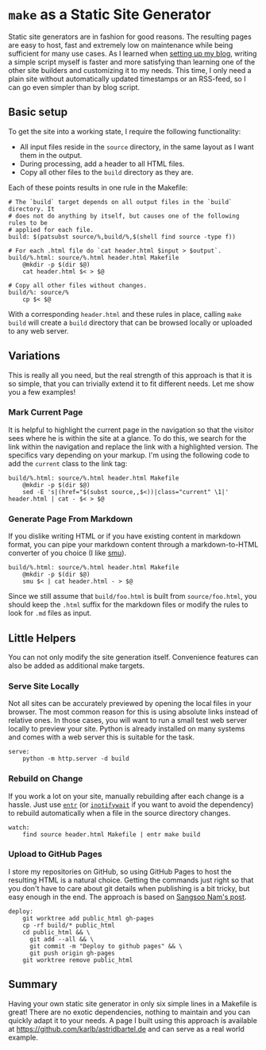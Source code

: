 # `make` as a Static Site Generator

Static site generators are in fashion for good reasons. The resulting pages are easy to host, fast and extremely low on maintenance while being sufficient for many use cases.
As I learned when [setting up my blog](blog.html), writing a simple script myself is faster and more satisfying than learning one of the other site builders and customizing it to my needs.
This time, I only need a plain site without automatically updated timestamps or an RSS-feed, so I can go even simpler than by blog script.

## Basic setup

To get the site into a working state, I require the following functionality:
* All input files reside in the `source` directory, in the same layout as I want them in the output.
* During processing, add a header to all HTML files.
* Copy all other files to the `build` directory as they are.

Each of these points results in one rule in the Makefile:

```make
# The `build` target depends on all output files in the `build` directory. It
# does not do anything by itself, but causes one of the following rules to be
# applied for each file.
build: $(patsubst source/%,build/%,$(shell find source -type f))

# For each .html file do `cat header.html $input > $output`.
build/%.html: source/%.html header.html Makefile
	@mkdir -p $(dir $@)
	cat header.html $< > $@

# Copy all other files without changes.
build/%: source/%
	cp $< $@
```

With a corresponding `header.html` and these rules in place, calling `make build` will create a `build` directory that can be browsed locally or uploaded to any web server.

## Variations

This is really all you need, but the real strength of this approach is that it is so simple, that you can trivially extend it to fit different needs. Let me show you a few examples!

### Mark Current Page

It is helpful to highlight the current page in the navigation so that the visitor sees where he is within the site at a glance. To do this, we search for the link within the navigation and replace the link with a highlighted version. The specifics vary depending on your markup. I'm using the following code to add the `current` class to the link tag:

```make
build/%.html: source/%.html header.html Makefile
	@mkdir -p $(dir $@)
	sed -E 's|(href="$(subst source,,$<))|class="current" \1|' header.html | cat - $< > $@
```

### Generate Page From Markdown

If you dislike writing HTML or if you have existing content in markdown format, you can pipe your markdown content through a markdown-to-HTML converter of you choice (I like [smu](https://github.com/karlb/smu)).
```make
build/%.html: source/%.html header.html Makefile
	@mkdir -p $(dir $@)
	smu $< | cat header.html - > $@
```

Since we still assume that `build/foo.html` is built from `source/foo.html`, you should keep the `.html` suffix for the markdown files or modify the rules to look for `.md` files as input.

## Little Helpers

You can not only modify the site generation itself. Convenience features can also be added as additional make targets.

### Serve Site Locally

Not all sites can be accurately previewed by opening the local files in your browser.
The most common reason for this is using absolute links instead of relative ones.
In those cases, you will want to run a small test web server locally to preview your site.
Python is already installed on many systems and comes with a web server this is suitable for the task.

```make
serve:
	python -m http.server -d build
```

### Rebuild on Change

If you work a lot on your site, manually rebuilding after each change is a hassle.
Just use [`entr`](https://eradman.com/entrproject/) (or [`inotifywait`](https://linux.die.net/man/1/inotifywait) if you want to avoid the dependency) to rebuild automatically when a file in the source directory changes.

```make
watch:
	find source header.html Makefile | entr make build
```

### Upload to GitHub Pages

I store my repositories on GitHub, so using GitHub Pages to host the resulting HTML is a natural choice.
Getting the commands just right so that you don't have to care about git details when publishing is a bit tricky, but easy enough in the end.
The approach is based on [Sangsoo Nam's post](https://sangsoonam.github.io/2019/02/08/using-git-worktree-to-deploy-github-pages.html).

```make
deploy:
	git worktree add public_html gh-pages
	cp -rf build/* public_html
	cd public_html && \
	  git add --all && \
	  git commit -m "Deploy to github pages" && \
	  git push origin gh-pages
	git worktree remove public_html
```

## Summary

Having your own static site generator in only six simple lines in a Makefile is great!
There are no exotic dependencies, nothing to maintain and you can quickly adapt it to your needs.
A page I built using this approach is available at <https://github.com/karlb/astridbartel.de> and can serve as a real world example.
